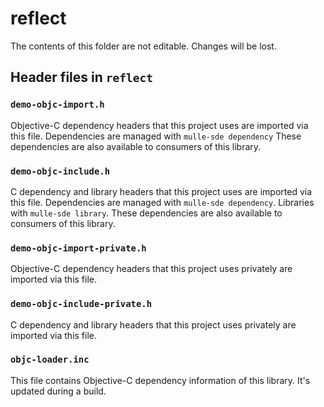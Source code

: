 # reflect

The contents of this folder are not editable. Changes will be lost.

## Header files in `reflect`


### `demo-objc-import.h`

Objective-C dependency headers that this project uses are imported via
this file. Dependencies are managed with `mulle-sde dependency`
These dependencies are also available to consumers of this library.


### `demo-objc-include.h`

C dependency and library headers that this project uses are imported via
this file. Dependencies are managed with `mulle-sde dependency`.
Libraries with `mulle-sde library`.
These dependencies are also available to consumers of this library.


### `demo-objc-import-private.h`

Objective-C dependency headers that this project uses privately are imported
via this file.


### `demo-objc-include-private.h`

C dependency and library headers that this project uses privately are imported
via this file.


### `objc-loader.inc`

This file contains Objective-C dependency information of this library.
It's updated during a build.


<!--
extension : mulle-objc/objc
directory : project-oneshot/all
template  : .../README.md
Suppress this comment with `export MULLE_SDE_GENERATE_FILE_COMMENTS=NO`
-->
